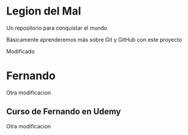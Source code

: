 # Legion del Mal
Un repositorio para conquistar el mundo

Básicamente aprenderemos más sobre Git y GitHub con este proyecto

Modificado
# Fernando

Otra modificacion
## Curso de Fernando en Udemy

Otra modificacion